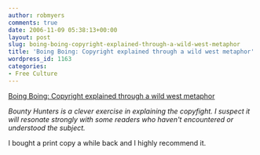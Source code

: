 ```yaml
---
author: robmyers
comments: true
date: 2006-11-09 05:38:13+00:00
layout: post
slug: boing-boing-copyright-explained-through-a-wild-west-metaphor
title: 'Boing Boing: Copyright explained through a wild west metaphor'
wordpress_id: 1163
categories:
- Free Culture
---
```


[Boing Boing: Copyright explained through a wild west metaphor](http://www.boingboing.net/2006/11/08/copyright_explained_.html)  
  
_Bounty Hunters is a clever exercise in explaining the copyfight. I suspect it will resonate strongly with some readers who haven't encountered or understood the subject._  
  
I bought a print copy a while back and I highly recommend it.  


